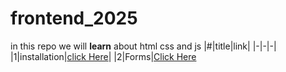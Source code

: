 # frontend_2025
 in this repo we will **learn** about html css and js
 |#|title|link|
 |-|-|-|
 |1|installation|[click Here](./classess/class1.md)|
 |2|Forms|[Click Here](./classess/class2.md)